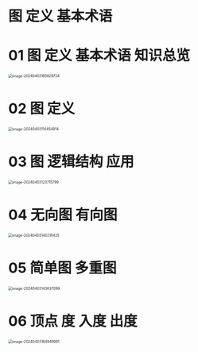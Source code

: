 # 图 定义 基本术语



# 01 图 定义 基本术语 知识总览

<img src="https://cvp.oss-cn-shanghai.aliyuncs.com/picgo/202404031658789.png" alt="image-20240403165829724" style="zoom:50%;" />



# 02 图 定义

<img src="https://cvp.oss-cn-shanghai.aliyuncs.com/picgo/202404031144068.png" alt="image-20240403114454914" style="zoom:50%;" />



# 03 图 逻辑结构 应用

<img src="https://cvp.oss-cn-shanghai.aliyuncs.com/picgo/202404031237097.png" alt="image-20240403123715799" style="zoom:50%;" />



# 04 无向图 有向图

<img src="https://cvp.oss-cn-shanghai.aliyuncs.com/picgo/202404031402668.png" alt="image-20240403140218425" style="zoom:50%;" />



# 05 简单图 多重图

<img src="https://cvp.oss-cn-shanghai.aliyuncs.com/picgo/202404031438348.png" alt="image-20240403143837099" style="zoom:50%;" />



# 06 顶点 度 入度 出度

<img src="https://cvp.oss-cn-shanghai.aliyuncs.com/picgo/202404031649141.png" alt="image-20240403164949991" style="zoom:50%;" />
